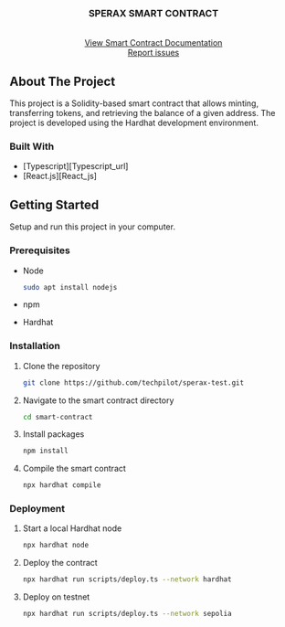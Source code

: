 <br />
<div align="center">
  <h3 align="center">SPERAX SMART CONTRACT</h3>

  <p align="center">
    <br />
  <a href="https://github.com/techpilot/sperax-test/blob/main/smart-contract/sperax-smart-contract-doc.pdf">View Smart Contract Documentation</a>
    <br />
    <a href="https://github.com/techpilot/sperax-test.git/issues">Report issues</a>
  </p>
</div>

## About The Project

This project is a Solidity-based smart contract that allows minting, transferring tokens, and retrieving the balance of a given address. The project is developed using the Hardhat development environment.

### Built With

- [Typescript][Typescript_url]
- [React.js][React_js]

## Getting Started

Setup and run this project in your computer.

### Prerequisites

- Node

  ```sh
  sudo apt install nodejs
  ```

- npm

- Hardhat

### Installation

1. Clone the repository
   ```sh
   git clone https://github.com/techpilot/sperax-test.git
   ```
2. Navigate to the smart contract directory

   ```sh
   cd smart-contract
   ```

3. Install packages
   ```sh
   npm install
   ```
4. Compile the smart contract
   ```sh
   npx hardhat compile
   ```

### Deployment

1. Start a local Hardhat node

   ```sh
   npx hardhat node
   ```

2. Deploy the contract
   ```sh
   npx hardhat run scripts/deploy.ts --network hardhat
   ```
3. Deploy on testnet
   ```sh
   npx hardhat run scripts/deploy.ts --network sepolia
   ```
